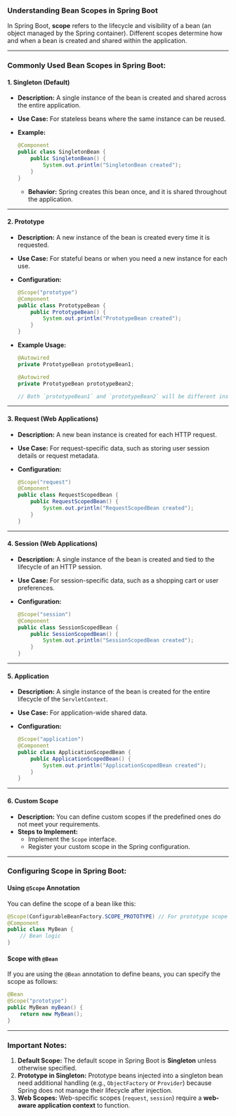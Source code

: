 ### Understanding Bean Scopes in Spring Boot

In Spring Boot, **scope** refers to the lifecycle and visibility of a bean (an object managed by the Spring container). Different scopes determine how and when a bean is created and shared within the application.

---

### Commonly Used Bean Scopes in Spring Boot:

#### 1. **Singleton** (Default)

- **Description:** A single instance of the bean is created and shared across the entire application.
- **Use Case:** For stateless beans where the same instance can be reused.
- **Example:**
    
    ```java
    @Component  
    public class SingletonBean {  
        public SingletonBean() {  
            System.out.println("SingletonBean created");  
        }  
    }
    ```
    
    - **Behavior:** Spring creates this bean once, and it is shared throughout the application.

---

#### 2. **Prototype**

- **Description:** A new instance of the bean is created every time it is requested.
- **Use Case:** For stateful beans or when you need a new instance for each use.
- **Configuration:**
    
    ```java
    @Scope("prototype")  
    @Component  
    public class PrototypeBean {  
        public PrototypeBean() {  
            System.out.println("PrototypeBean created");  
        }  
    }
    ```
    
- **Example Usage:**
    
    ```java
    @Autowired  
    private PrototypeBean prototypeBean1;
    
    @Autowired  
    private PrototypeBean prototypeBean2;
    
    // Both `prototypeBean1` and `prototypeBean2` will be different instances.
    ```
    

---

#### 3. **Request** (Web Applications)

- **Description:** A new bean instance is created for each HTTP request.
- **Use Case:** For request-specific data, such as storing user session details or request metadata.
- **Configuration:**
    
    ```java
    @Scope("request")  
    @Component  
    public class RequestScopedBean {  
        public RequestScopedBean() {  
            System.out.println("RequestScopedBean created");  
        }  
    }
    ```
    

---

#### 4. **Session** (Web Applications)

- **Description:** A single instance of the bean is created and tied to the lifecycle of an HTTP session.
- **Use Case:** For session-specific data, such as a shopping cart or user preferences.
- **Configuration:**
    
    ```java
    @Scope("session")  
    @Component  
    public class SessionScopedBean {  
        public SessionScopedBean() {  
            System.out.println("SessionScopedBean created");  
        }  
    }
    ```
    

---

#### 5. **Application**

- **Description:** A single instance of the bean is created for the entire lifecycle of the `ServletContext`.
- **Use Case:** For application-wide shared data.
- **Configuration:**
    
    ```java
    @Scope("application")  
    @Component  
    public class ApplicationScopedBean {  
        public ApplicationScopedBean() {  
            System.out.println("ApplicationScopedBean created");  
        }  
    }
    ```
    

---

#### 6. **Custom Scope**

- **Description:** You can define custom scopes if the predefined ones do not meet your requirements.
- **Steps to Implement:**
    - Implement the `Scope` interface.
    - Register your custom scope in the Spring configuration.

---

### Configuring Scope in Spring Boot:

#### Using `@Scope` Annotation

You can define the scope of a bean like this:

```java
@Scope(ConfigurableBeanFactory.SCOPE_PROTOTYPE) // For prototype scope  
@Component  
public class MyBean {  
    // Bean logic  
}
```

#### Scope with `@Bean`

If you are using the `@Bean` annotation to define beans, you can specify the scope as follows:

```java
@Bean  
@Scope("prototype")  
public MyBean myBean() {  
    return new MyBean();  
}
```

---

### Important Notes:

1. **Default Scope:** The default scope in Spring Boot is **Singleton** unless otherwise specified.
2. **Prototype in Singleton:** Prototype beans injected into a singleton bean need additional handling (e.g., `ObjectFactory` or `Provider`) because Spring does not manage their lifecycle after injection.
3. **Web Scopes:** Web-specific scopes (`request`, `session`) require a **web-aware application context** to function.
